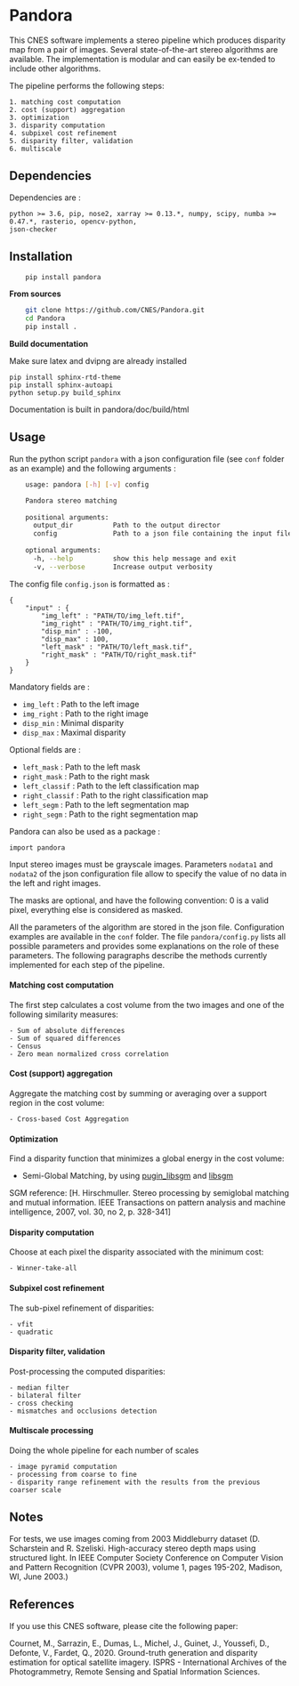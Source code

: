 # Pandora

This CNES software implements a stereo pipeline which produces disparity map from a pair of images. Several state-of-the-art 
stereo algorithms are available. The implementation  is  modular  and  can  easily  be  ex-tended to include other 
algorithms. 

The pipeline performs the following steps:

    1. matching cost computation
    2. cost (support) aggregation
    3. optimization
    3. disparity computation
    4. subpixel cost refinement
    5. disparity filter, validation
    6. multiscale

## Dependencies

Dependencies are :

    python >= 3.6, pip, nose2, xarray >= 0.13.*, numpy, scipy, numba >= 0.47.*, rasterio, opencv-python,
    json-checker

## Installation

```bash
    pip install pandora
``` 

**From sources**

```bash
    git clone https://github.com/CNES/Pandora.git
    cd Pandora
    pip install .
```

**Build documentation**

Make sure  latex and dvipng are already installed

```
pip install sphinx-rtd-theme
pip install sphinx-autoapi
python setup.py build_sphinx
```

Documentation is built in pandora/doc/build/html 

## Usage

Run the python script `pandora` with a json configuration file (see `conf` folder as an example) and the following arguments :

```bash
    usage: pandora [-h] [-v] config

    Pandora stereo matching
    
    positional arguments:
      output_dir          Path to the output director
      config              Path to a json file containing the input files paths and the algorithm parameters
    
    optional arguments:
      -h, --help          show this help message and exit
      -v, --verbose       Increase output verbosity
```

The config file `config.json` is formatted as :

    {
        "input" : {
            "img_left" : "PATH/TO/img_left.tif",
            "img_right" : "PATH/TO/img_right.tif",
            "disp_min" : -100,
            "disp_max" : 100,
            "left_mask" : "PATH/TO/left_mask.tif",
            "right_mask" : "PATH/TO/right_mask.tif"
        }
    }

Mandatory fields are :
   - `img_left` : Path to the left image
   - `img_right` : Path to the right image
   - `disp_min` : Minimal disparity
   - `disp_max` : Maximal disparity


Optional fields are :
   - `left_mask` : Path to the left mask
   - `right_mask` : Path to the right mask
   - `left_classif` : Path to the left classification map
   - `right_classif` : Path to the right classification map
   - `left_segm` : Path to the left segmentation map
   - `right_segm` : Path to the right segmentation map



Pandora can also be used as a package : 

    import pandora

Input stereo images must be grayscale images. Parameters `nodata1` and `nodata2` of the json configuration file allow to specify
the value of no data in the left and right images.

The masks are optional, and have the following convention: 0 is a valid pixel, everything else is considered as masked.

All the parameters of the algorithm are stored in the json file. Configuration examples are available in the `conf` folder.
The file `pandora/config.py` lists all possible parameters and provides some explanations on the role of these parameters. 
The following paragraphs describe the methods currently implemented for each step of the pipeline.

#### Matching cost computation

The first step calculates a cost volume from the two images and one of the following similarity measures:

    - Sum of absolute differences
    - Sum of squared differences
    - Census
    - Zero mean normalized cross correlation

#### Cost (support) aggregation

Aggregate the matching cost by summing or averaging over a support region in the cost volume:

    - Cross-based Cost Aggregation

#### Optimization

Find a disparity function that minimizes a global energy in the cost volume:

-   Semi-Global Matching, by using [pugin_libsgm](https://github.com/CNES/Pandora_plugin_libsgm.git) and [libsgm](https://github.com/CNES/Pandora_libsgm.git)

SGM reference: [H. Hirschmuller. Stereo processing by semiglobal matching and mutual information. 
IEEE Transactions on pattern analysis and machine intelligence, 2007, vol. 30, no 2, p. 328-341]

#### Disparity computation

Choose at each pixel the disparity associated with the minimum cost:

    - Winner-take-all

#### Subpixel cost refinement

The sub-pixel refinement of disparities:

    - vfit
    - quadratic

#### Disparity filter, validation

Post-processing the computed disparities:

    - median filter
    - bilateral filter
    - cross checking     
    - mismatches and occlusions detection

#### Multiscale processing

Doing the whole pipeline for each number of scales

    - image pyramid computation
    - processing from coarse to fine
    - disparity range refinement with the results from the previous coarser scale
    
## Notes

For tests, we use images coming from 2003 Middleburry dataset 
(D. Scharstein and R. Szeliski. High-accuracy stereo depth maps using structured light.
In IEEE Computer Society Conference on Computer Vision and Pattern Recognition (CVPR 2003), 
volume 1, pages 195-202, Madison, WI, June 2003.)


## References

If you use this CNES software, please cite the following paper: 

Cournet, M., Sarrazin, E., Dumas, L., Michel, J., Guinet, J., Youssefi, D., Defonte, V., Fardet, Q., 2020. 
Ground-truth generation and disparity estimation for optical satellite imagery.
ISPRS - International Archives of the Photogrammetry, Remote Sensing and Spatial Information Sciences.

